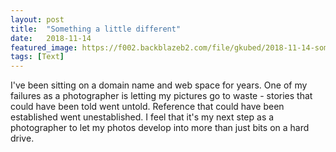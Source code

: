 ```yaml
---
layout: post
title:  "Something a little different"
date:   2018-11-14
featured_image: https://f002.backblazeb2.com/file/gkubed/2018-11-14-something-a-little-different/marty.jpg
tags: [Text]
---
```


I've been sitting on a domain name and web space for years. One of my failures as a photographer is letting my pictures go to waste - stories that could have been told went untold. Reference that could have been established went unestablished. I feel that it's my next step as a photographer to let my photos develop into more than just bits on a hard drive.
